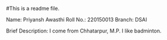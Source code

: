 #This is a readme file.

Name: Priyansh Awasthi
Roll No.: 220150013
Branch: DSAI

Brief Description:
I come from Chhatarpur, M.P.
I like badminton.

